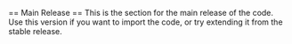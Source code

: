 == Main Release ==
This is the section for the main release of the code. Use this version if you want to import the code, or try extending it from the stable release.

